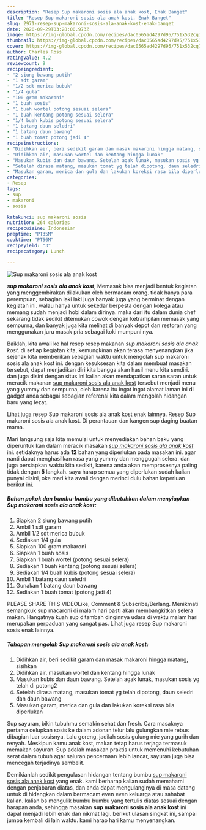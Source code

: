 ```yaml
---
description: "Resep Sup makaroni sosis ala anak kost, Enak Banget"
title: "Resep Sup makaroni sosis ala anak kost, Enak Banget"
slug: 2971-resep-sup-makaroni-sosis-ala-anak-kost-enak-banget
date: 2020-09-29T03:28:00.973Z
image: https://img-global.cpcdn.com/recipes/dac0565ad4297d95/751x532cq70/sup-makaroni-sosis-ala-anak-kost-foto-resep-utama.jpg
thumbnail: https://img-global.cpcdn.com/recipes/dac0565ad4297d95/751x532cq70/sup-makaroni-sosis-ala-anak-kost-foto-resep-utama.jpg
cover: https://img-global.cpcdn.com/recipes/dac0565ad4297d95/751x532cq70/sup-makaroni-sosis-ala-anak-kost-foto-resep-utama.jpg
author: Charles Ross
ratingvalue: 4.2
reviewcount: 9
recipeingredient:
- "2 siung bawang putih"
- "1 sdt garam"
- "1/2 sdt merica bubuk"
- "1/4 gula"
- "100 gram makaroni"
- "1 buah sosis"
- "1 buah wortel potong sesuai selera"
- "1 buah kentang potong sesuai selera"
- "1/4 buah kubis potong sesuai selera"
- "1 batang daun seledri"
- "1 batang daun bawang"
- "1 buah tomat potong jadi 4"
recipeinstructions:
- "Didihkan air, beri sedikit garam dan masak makaroni hingga matang, sisihkan"
- "Didihkan air, masukan wortel dan kentang hingga lunak"
- "Masukan kubis dan daun bawang. Setelah agak lunak, masukan sosis yg telah di potong2"
- "Setelah dirasa matang, masukan tomat yg telah dipotong, daun seledri dan daun bawang"
- "Masukan garam, merica dan gula dan lakukan koreksi rasa bila diperlukan"
categories:
- Resep
tags:
- sup
- makaroni
- sosis

katakunci: sup makaroni sosis 
nutrition: 264 calories
recipecuisine: Indonesian
preptime: "PT35M"
cooktime: "PT56M"
recipeyield: "3"
recipecategory: Lunch

---
```



![Sup makaroni sosis ala anak kost](https://img-global.cpcdn.com/recipes/dac0565ad4297d95/751x532cq70/sup-makaroni-sosis-ala-anak-kost-foto-resep-utama.jpg)

<b><i>sup makaroni sosis ala anak kost</i></b>, Memasak bisa menjadi bentuk kegiatan yang menggembirakan dilakukan oleh bermacam orang. tidak hanya para perempuan, sebagian laki laki juga banyak juga yang berminat dengan kegiatan ini. walau hanya untuk sekedar berpesta dengan kolega atau memang sudah menjadi hobi dalam dirinya. maka dari itu dalam dunia chef sekarang tidak sedikit ditemukan cowok dengan ketrampilan memasak yang sempurna, dan banyak juga kita melihat di banyak depot dan restoran yang menggunakan juru masak pria sebagai koki mumpuni nya.

Baiklah, kita awali ke hal resep resep makanan <i>sup makaroni sosis ala anak kost</i>. di setiap kegiatan kita, kemungkinan akan terasa menyenangkan jika sejenak kita memberikan sebagian waktu untuk mengolah sup makaroni sosis ala anak kost ini. dengan kesuksesan kita dalam membuat masakan tersebut, dapat menjadikan diri kita bangga akan hasil menu kita sendiri. dan juga disini dengan situs ini kalian akan mendapatkan saran saran untuk meracik makanan <u>sup makaroni sosis ala anak kost</u> tersebut menjadi menu yang yummy dan sempurna, oleh karena itu ingat ingat alamat laman ini di gadget anda sebagai sebagian referensi kita dalam mengolah hidangan baru yang lezat.

Lihat juga resep Sup makaroni sosis ala anak kost enak lainnya. Resep Sup makaroni sosis ala anak kost. Di perantauan dan kangen sup daging buatan mama.


Mari langsung saja kita memulai untuk menyediakan bahan baku yang diperuntuk kan dalam meracik masakan <u><i>sup makaroni sosis ala anak kost</i></u> ini. setidaknya harus ada <b>12</b> bahan yang diperlukan pada masakan ini. agar nanti dapat menghasilkan rasa yang yummy dan menggugah selera. dan juga persiapkan waktu kita sedikit, karena anda akan memprosesnya paling tidak dengan <b>5</b> langkah. saya harap semua yang diperlukan sudah kalian punyai disini, oke mari kita awali dengan merinci dulu bahan keperluan berikut ini.

<!--inarticleads1-->

##### Bahan pokok dan bumbu-bumbu yang dibutuhkan dalam menyiapkan Sup makaroni sosis ala anak kost:

1. Siapkan 2 siung bawang putih
1. Ambil 1 sdt garam
1. Ambil 1/2 sdt merica bubuk
1. Sediakan 1/4 gula
1. Siapkan 100 gram makaroni
1. Siapkan 1 buah sosis
1. Siapkan 1 buah wortel (potong sesuai selera)
1. Sediakan 1 buah kentang (potong sesuai selera)
1. Sediakan 1/4 buah kubis (potong sesuai selera)
1. Ambil 1 batang daun seledri
1. Gunakan 1 batang daun bawang
1. Sediakan 1 buah tomat (potong jadi 4)


PLEASE SHARE THIS VIDEOLike, Comment &amp; Subscribe/Berlang. Menikmati semangkuk sup macaroni di malam hari pasti akan membangkitkan selera makan. Hangatnya kuah sup ditambah dinginnya udara di waktu malam hari merupakan perpaduan yang sangat pas. Lihat juga resep Sup makaroni sosis enak lainnya. 

<!--inarticleads2-->

##### Tahapan mengolah Sup makaroni sosis ala anak kost:

1. Didihkan air, beri sedikit garam dan masak makaroni hingga matang, sisihkan
1. Didihkan air, masukan wortel dan kentang hingga lunak
1. Masukan kubis dan daun bawang. Setelah agak lunak, masukan sosis yg telah di potong2
1. Setelah dirasa matang, masukan tomat yg telah dipotong, daun seledri dan daun bawang
1. Masukan garam, merica dan gula dan lakukan koreksi rasa bila diperlukan


Sup sayuran, bikin tubuhmu semakin sehat dan fresh. Cara masaknya pertama celupkan sosis ke dalam adonan telur lalu gulungkan mie rebus dibagian luar sosisnya. Lalu goreng, jadilah sosis gulung mie yang gurih dan renyah. Meskipun kamu anak kost, makan tetap harus terjaga termasuk memakan sayuran. Sup adalah masakan praktis untuk memenuhi kebutuhan serat dalam tubuh agar saluran pencernaan lebih lancar, sayuran juga bisa mencegah terjadinya sembelit. 

Demikianlah sedikit pengulasan hidangan tentang bumbu <u>sup makaroni sosis ala anak kost</u> yang enak. kami berharap kalian sudah memahami dengan penjabaran diatas, dan anda dapat mengulanginya di masa datang untuk di hidangkan dalam bermacam even even keluarga atau sahabat kalian. kalian bs mengulik bumbu bumbu yang tertulis diatas sesuai dengan harapan anda, sehingga masakan <b>sup makaroni sosis ala anak kost</b> ini dapat menjadi lebih enak dan nikmat lagi. berikut ulasan singkat ini, sampai jumpa kembali di lain waktu. kami harap hari kamu menyenangkan.
